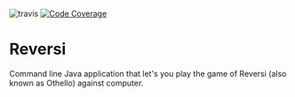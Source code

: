 ![travis](https://travis-ci.org/ValheKouneli/Reversi.svg?branch=master)
[![Code Coverage](https://img.shields.io/codecov/c/github/ValheKouneli/Reversi/master.svg)](https://codecov.io/github/ValheKouneli/Reversi/)

Reversi
=======

Command line Java application that let's you play the game of Reversi (also known as Othello) against computer.
